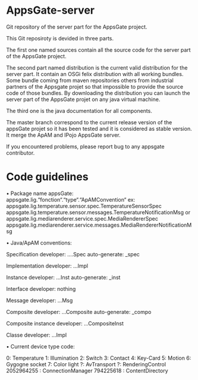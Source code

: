 AppsGate-server
===============

Git repository of the server part for the AppsGate project.

This Git reposiroty is devided in three parts.

The first one named sources contain all the source code for the server part of
the AppsGate project.

The second part named distribution is the current valid distribution for the server part.
It contain an OSGi felix distribution with all working bundles. Some bundle coming from
maven repositories others from industrial partners of the Appsgate projet so that impossible
to provide the source code of those bundles.
By downloading the distribution you can launch the server part of the AppsGate projet on any 
java virtual machine.

The third one is the java documentation for all components.

The master branch correspond to the current release version of the appsGate projet so it
has been tested and it is considered as stable version. It merge the ApAM and IPojo AppsGate
server.

If you encountered problems, please report bug to any appsgate contributor.  


Code guidelines
===============

• Package name appsGate: appsgate.lig.“fonction“.“type“.“ApAMConvention“
  ex: 
  appsgate.lig.temperature.sensor.spec.TemperatureSensorSpec
  appsgate.lig.temperature.sensor.messages.TemperatureNotificationMsg
  or
  appsgate.lig.mediarenderer.service.spec.MediaRendererSpec
  appsgate.lig.mediarenderer.service.messages.MediaRendererNotificationMsg
  
  
• Java/ApAM conventions:

  Specification
  developer: ….Spec
  auto-generate: _spec
  
  Implementation
  developer: …Impl
  
  Instance
  developer: …Inst
  auto-generate: _inst
  
  Interface
  developer: nothing
  
  Message
  developer: …Msg
  
  Composite
  developer: …Composite
  auto-generate: _compo
  
  Composite instance
  developer: …CompositeInst
  
  Classe
  developer: …Impl

• Current device type code:

  0: Temperature
  1: Illumination
  2: Switch
  3: Contact
  4: Key-Card
  5: Motion
  6: Gygogne socket
  7: Color light
  ?: AvTransport
  ?: RenderingControl
  2052964255 : ConnectionManager
  794225618 : ContentDirectory
